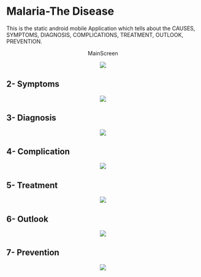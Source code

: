 # Malaria-The Disease

This is the static android mobile Application which tells about the CAUSES, SYMPTOMS, DIAGNOSIS, COMPLICATIONS, TREATMENT, OUTLOOK, PREVENTION.

 <p align="center">
 MainScreen
</p>

<p align="center">
  <img  src="https://user-images.githubusercontent.com/25812257/37553491-503177cc-29ef-11e8-9e7e-11e0831b5d73.PNG">
</p>

## 2- Symptoms

<p align="center">
  <img  src="https://user-images.githubusercontent.com/25812257/37553525-d3d46148-29ef-11e8-83c1-f12fc7de3d3e.PNG">
</p>

## 3- Diagnosis

<p align="center">
  <img  src="https://user-images.githubusercontent.com/25812257/37553526-d8c18488-29ef-11e8-8707-1dc8162d46c6.PNG">
</p>

## 4- Complication

<p align="center">
  <img  src="https://user-images.githubusercontent.com/25812257/37553527-dbb83d62-29ef-11e8-99f5-d9b22f054b8b.PNG">
</p>

## 5- Treatment

<p align="center">
  <img  src="https://user-images.githubusercontent.com/25812257/37553528-dfa1f2d8-29ef-11e8-8607-280de23891d4.PNG">
</p>

## 6- Outlook

<p align="center">
  <img  src="https://user-images.githubusercontent.com/25812257/37553529-e329af5e-29ef-11e8-873d-4e1c7eee16e7.PNG">
</p>

## 7- Prevention

<p align="center">
  <img  src="https://user-images.githubusercontent.com/25812257/37553531-e73e1ecc-29ef-11e8-87c7-bf904ab69e4d.PNG">
</p>

